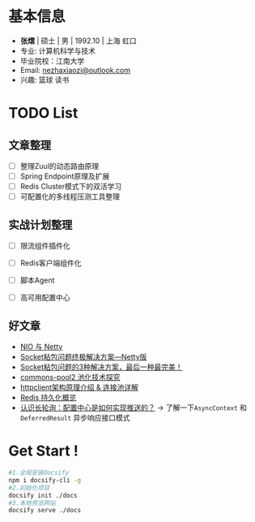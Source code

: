 # 基本信息

- **张熠** | 硕士 | 男 | 1992.10 | 上海 虹口
- 专业: 计算机科学与技术
- 毕业院校：江南大学
- Email: <nezhaxiaozi@outlook.com>
- 兴趣: 篮球 读书

# TODO List

## 文章整理

- [ ] 整理Zuul的动态路由原理
- [ ] Spring Endpoint原理及扩展
- [ ] Redis Cluster模式下的双活学习
- [ ] 可配置化的多线程压测工具整理

## 实战计划整理

- [ ] 限流组件插件化
- [ ] Redis客户端组件化
- [ ] 脚本Agent
- [ ] 高可用配置中心


## 好文章
- [NIO 与 Netty](https://juejin.cn/post/6956516753752981535?utm_source=gold_browser_extension#heading-9)
- [Socket粘包问题终极解决方案—Netty版](https://juejin.cn/post/6917043797684584461#heading-8)
- [Socket粘包问题的3种解决方案，最后一种最完美！](https://mp.weixin.qq.com/s/ODxGlLrohCveH-2m-BSDWQ)
- [commons-pool2 池化技术探究](https://juejin.cn/post/6956383016469921822?utm_source=gold_browser_extension#heading-15)
- [httpclient架构原理介绍 & 连接池详解](https://blog.csdn.net/u013332124/article/details/82694076)
- [Redis 持久化概览](https://juejin.cn/post/6956623396910137381)
- [认识长轮询：配置中心是如何实现推送的？](https://mp.weixin.qq.com/s/YjvL0sUTGHxR3GJFqrP8qg) ->  了解一下`AsyncContext` 和 `DeferredResult` 异步响应接口模式

# Get Start !
```bash
#1.全局安装docsify
npm i docsify-cli -g
#2.初始化项目
docsify init ./docs
#3.本地预览网站
docsify serve ./docs
```
